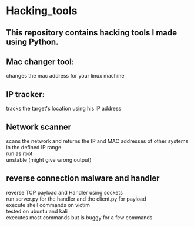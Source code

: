 # Hacking_tools
## This repository contains hacking tools I made using Python.

## Mac changer tool:
changes the mac address for your linux machine

## IP tracker:
tracks the target's location using his IP address

## Network scanner
scans the network and returns the IP and MAC addresses of other systems in the defined IP range. \
run as root \
unstable (might give wrong output)

## reverse connection malware and handler
reverse TCP payload and Handler using sockets \
run server.py for the handler and the client.py for payload \
execute shell commands on victim\
tested on ubuntu and kali\
executes most commands but is buggy for a few commands


